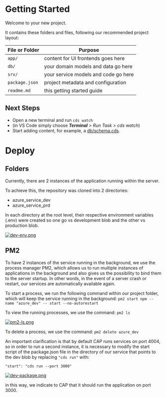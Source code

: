 # Getting Started

Welcome to your new project.

It contains these folders and files, following our recommended project layout:

File or Folder | Purpose
---------|----------
`app/` | content for UI frontends goes here
`db/` | your domain models and data go here
`srv/` | your service models and code go here
`package.json` | project metadata and configuration
`readme.md` | this getting started guide


## Next Steps

- Open a new terminal and run `cds watch` 
- (in VS Code simply choose _**Terminal** > Run Task > cds watch_)
- Start adding content, for example, a [db/schema.cds](db/schema.cds).


# Deploy 

## Folders

Currently, there are 2 instances of the application running within the server.

To achieve this, the repository was cloned into 2 directories:

- azure_service_dev
- azure_service_prd

In each directory at the root level, their respective environment variables (.env) were created so one go vs development blob and the other vs production blob.

[![dev-env.png](https://i.postimg.cc/t4cPf3GH/dev-env.png)](https://postimg.cc/NK152r0N)

## PM2

To have 2 instances of the service running in the background, we use the process manager PM2, which allows us to run multiple instances of applications in the background and also gives us the possibility to bind them to the server startup. In other words, in the event of a server crash or restart, our services are automatically available again.

To start a process, we run the following command within our project folder, which will keep the service running in the background:
`pm2 start npm --name "azure_dev" -- start --no-autorestart`

To view the running processes, we use the command:
`pm2 ls`

[![pm2-ls.png](https://i.postimg.cc/DzbsKS74/pm2-ls.png)](https://postimg.cc/FfN1ysdh)

To delete a process, we use the command:
`pm2 delete azure_dev`

An important clarification is that by default CAP runs services on port 4004, so in order to run a second instance, it is necessary to modify the start script of the package.json file in the directory of our service that points to the dev blob by replacing `"cds run"` with:

 `"start": "cds run --port 3000"`

[![dev-package.png](https://i.postimg.cc/G2wD3bp7/dev-package.png)](https://postimg.cc/sBmxwd77)

in this way, we indicate to CAP that it should run the application on port 3000.
